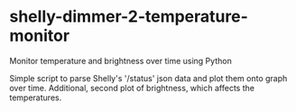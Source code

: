 # shelly-dimmer-2-temperature-monitor
Monitor temperature and brightness over time using Python

Simple script to parse Shelly's '/status' json data and plot them onto graph over time.
Additional, second plot of brightness, which affects the temperatures.

